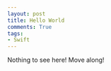 ```yaml
---
layout: post
title: Hello World
comments: True
tags:
- Swift
---
```


<div class="message">
  Nothing to see here! Move along!
</div>
